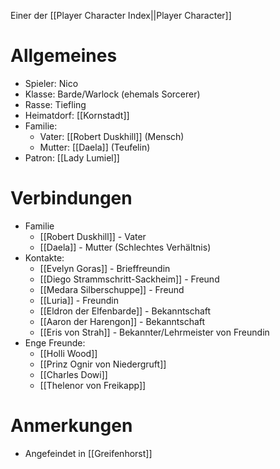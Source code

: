 Einer der [[Player Character Index||Player Character]]

# Allgemeines
- Spieler: Nico
- Klasse: Barde/Warlock (ehemals Sorcerer)
- Rasse: Tiefling 
- Heimatdorf: [[Kornstadt]]
- Familie:
	- Vater: [[Robert Duskhill]] (Mensch)
	- Mutter: [[Daela]] (Teufelin)
- Patron: [[Lady Lumiel]]

# Verbindungen
- Familie
	- [[Robert Duskhill]] - Vater
	- [[Daela]] - Mutter (Schlechtes Verhältnis)
- Kontakte:
	- [[Evelyn Goras]] - Brieffreundin
	- [[Diego Strammschritt-Sackheim]] - Freund
	- [[Medara Silberschuppe]] - Freund
	- [[Luria]] - Freundin
	- [[Eldron der Elfenbarde]] - Bekanntschaft
	- [[Aaron der Harengon]] - Bekanntschaft
	- [[Eris von Strah]] - Bekannter/Lehrmeister von Freundin
- Enge Freunde:
	- [[Holli Wood]] 
	- [[Prinz Ognir von Niedergruft]]
	- [[Charles Dowi]]
	- [[Thelenor von Freikapp]]

# Anmerkungen
- Angefeindet in [[Greifenhorst]]